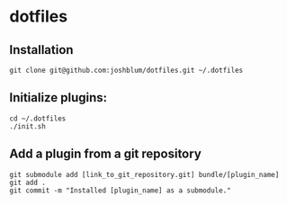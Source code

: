 dotfiles
========

Installation
--------

    git clone git@github.com:joshblum/dotfiles.git ~/.dotfiles

Initialize plugins:
--------

    cd ~/.dotfiles
    ./init.sh


Add a plugin from a git repository   
--------

    git submodule add [link_to_git_repository.git] bundle/[plugin_name]
    git add .
    git commit -m "Installed [plugin_name] as a submodule."
